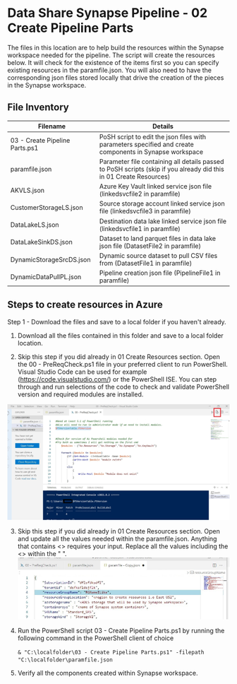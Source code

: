 # Data Share Synapse Pipeline - 02 Create Pipeline Parts

The files in this location are to help build the resources within the Synapse workspace needed for the pipeline.  The script will create the resources below.  It will check for the existence of the items first so you can specify existing resources in the paramfile.json.  You will also need to have the corresponding json files stored locally that drive the creation of the pieces in the Synapse workspace.  

## File Inventory

Filename  | Details
------------- | -------------
03 - Create Pipeline Parts.ps1  | PoSH script to edit the json files with parameters specified and create components in Synapse workspace
paramfile.json | Parameter file containing all details passed to PoSH scripts (skip if you already did this in 01 Create Resources)
AKVLS.json | Azure Key Vault linked service json file (linkedsvcfile2 in paramfile)
CustomerStorageLS.json | Source storage account linked service json file (linkedsvcfile3 in paramfile)
DataLakeLS.json | Destination data lake linked service json file (linkedsvcfile1 in paramfile) 
DataLakeSinkDS.json | Dataset to land parquet files in data lake json file (DatasetFile2 in paramfile)
DynamicStorageSrcDS.json | Dynamic source dataset to pull CSV files from (DatasetFile1 in paramfile)  
DynamicDataPullPL.json | Pipeline creation json file (PipelineFile1 in paramfile) 


## Steps to create resources in Azure  

Step 1 - Download the files and save to a local folder if you haven't already. 

1. Download all the files contained in this folder and save to a local folder location.  

2. Skip this step if you did already in 01 Create Resources section.  Open the 00 - PreReqCheck.ps1 file in your preferred client to run PowerShell.  Visual Studio Code can be used for example (https://code.visualstudio.com/) or the PowerShell ISE.  You can step through and run selections of the code to check and validate PowerShell version and required modules are installed.
  
![alt text](https://github.com/hfoley/EDU/blob/master/images/VSCodeRunSelection.jpg?raw=true)

3. Skip this step if you did already in 01 Create Resources section.  Open and update all the values needed within the paramfile.json.  Anything that contains <> requires your input.  Replace all the values including the <> within the " ".  
	![alt text](https://github.com/hfoley/EDU/blob/master/images/EditingParamFile.jpg?raw=true)
  
4.  Run the PowerShell script 03 - Create Pipeline Parts.ps1 by running the following command in the PowerShell client of choice

	`& "C:\localfolder\03 - Create Pipeline Parts.ps1" -filepath "C:\localfolder\paramfile.json`

5.  Verify all the components created within Synapse workspace. 

	


